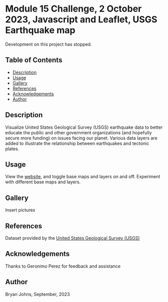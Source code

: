 # Module 15 Challenge, 2 October 2023, Javascript and Leaflet, USGS Earthquake map

Development on this project has stopped.

## Table of Contents

- [Description](#description)
- [Usage](#usage)
- [Gallery](#gallery)
- [References](#references)
- [Acknowledgements](#acknowledgements)
- [Author](#author)

## Description
Visualize United States Geological Survey (USGS) earthquake data to better educate the public and other government organizations (and hopefully secure more funding) on issues facing our planet. Various data layers are added to illustrate the relationship between earthquakes and tectonic plates.

## Usage
View the [website](https://johbry17.github.io/15-earthquakes-leaflet-javascript/), and toggle base maps and layers on and off. Experiment with different base maps and layers.

## Gallery

Insert pictures

## References

Dataset provided by the [United States Geological Survey (USGS)](http://earthquake.usgs.gov/earthquakes/feed/v1.0/geojson.php)

## Acknowledgements

Thanks to Geronimo Perez for feedback and assistance

## Author
Bryan Johns, September, 2023
